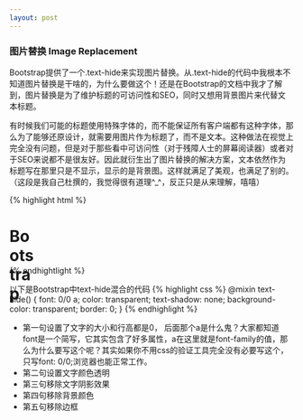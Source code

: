 ```yaml
---
layout: post
---
```


### 图片替换 Image Replacement
Bootstrap提供了一个.text-hide来实现图片替换。从.text-hide的代码中我根本不知道图片替换是干啥的，为什么要做这个！还是在Bootstrap的文档中我才了解到，图片替换是为了维护标题的可访问性和SEO，同时又想用背景图片来代替文本标题。  

有时候我们可能的标题使用特殊字体的，而不能保证所有客户端都有这种字体，那么为了能够还原设计，就需要用图片作为标题了，而不是文本。这种做法在视觉上完全没有问题，但是对于那些看中可访问性（对于残障人士的屏幕阅读器）或者对于SEO来说都不是很友好。因此就衍生出了图片替换的解决方案，文本依然作为标题写在那里只是不显示，显示的是背景图。这样就满足了美观，也满足了别的。（这段是我自己杜撰的，我觉得很有道理^_^，反正只是从来理解，嘻嘻）  

{% highlight html %}
<h1 class="text-hide" style="background-image: url(xxxx); width: 50px; height: 50px">Bootstrap</h1>
{% endhightlight %}

以下是Bootstrap中text-hide混合的代码
{% highlight css %}
@mixin text-hide() {
    font: 0/0 a;
    color: transparent;
    text-shadow: none;
    background-color: transparent;
    border: 0;
}
{% endhighlight %}

- 第一句设置了文字的大小和行高都是0， 后面那个a是什么鬼？大家都知道font是一个简写，它其实包含了好多属性，a在这里就是font-family的值，那么为什么要写这个呢？其实如果你不用css的验证工具完全没有必要写这个，只写font: 0/0;浏览器也能正常工作。
- 第二句设置文字颜色透明
- 第三句移除文字阴影效果
- 第四句移除背景颜色
- 第五句移除边框